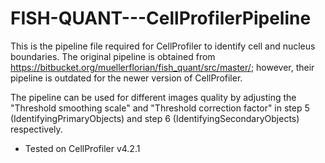 # FISH-QUANT---CellProfilerPipeline

This is the pipeline file required for CellProfiler to identify cell and nucleus boundaries.
The original pipeline is obtained from https://bitbucket.org/muellerflorian/fish_quant/src/master/; however, their pipeline is outdated for the newer version of CellProfiler.

The pipeline can be used for different images quality by adjusting the "Threshold smoothing scale" and "Threshold correction factor" in step 5 (IdentifyingPrimaryObjects) and step 6 (IdentifyingSecondaryObjects) respectively.

* Tested on CellProfiler v4.2.1
